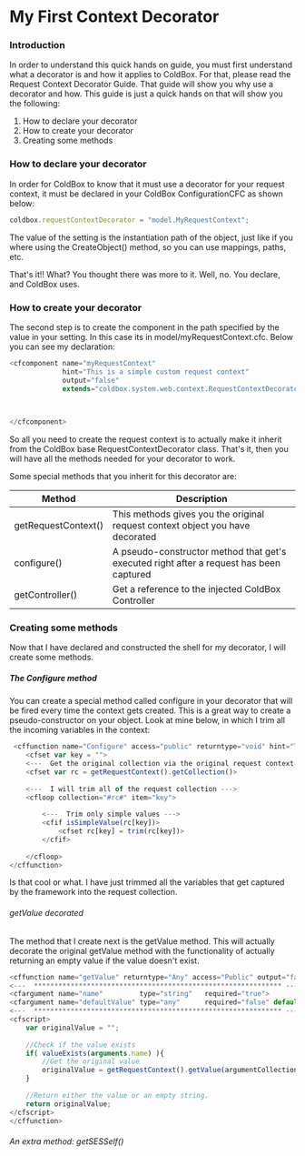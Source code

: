 # My First Context Decorator

### Introduction

In order to understand this quick hands on guide, you must first understand what a decorator is and how it applies to ColdBox. For that, please read the Request Context Decorator Guide. That guide will show you why use a decorator and how. This guide is just a quick hands on that will show you the following:

1. How to declare your decorator
2. How to create your decorator
3. Creating some methods

### How to declare your decorator

In order for ColdBox to know that it must use a decorator for your request context, it must be declared in your ColdBox ConfigurationCFC as shown below:

```js
coldbox.requestContextDecorator = "model.MyRequestContext";
```

The value of the setting is the instantiation path of the object, just like if you where using the CreateObject() method, so you can use mappings, paths, etc.

That's it!! What? You thought there was more to it. Well, no. You declare, and ColdBox uses.

### How to create your decorator

The second step is to create the component in the path specified by the value in your setting. In this case its in model/myRequestContext.cfc. Below you can see my declaration:

```js
<cfcomponent name="myRequestContext"
             hint="This is a simple custom request context"
             output="false"
             extends="coldbox.system.web.context.RequestContextDecorator">
        
       

</cfcomponent>
```

So all you need to create the request context is to actually make it inherit from the ColdBox base RequestContextDecorator class. That's it, then you will have all the methods needed for your decorator to work.

Some special methods that you inherit for this decorator are:

|Method|Description|
|--|--|
|getRequestContext() |This methods gives you the original request context object you have decorated |
|configure() |A pseudo-constructor method that get's executed right after a request has been captured |
|getController()	|Get a reference to the injected ColdBox Controller |

### Creating some methods

Now that I have declared and constructed the shell for my decorator, I will create some methods.

##### The Configure method

You can create a special method called configure in your decorator that will be fired every time the context gets created. This is a great way to create a pseudo-constructor on your object. Look at mine below, in which I trim all the incoming variables in the context:

```js
 <cffunction name="Configure" access="public" returntype="void" hint="This is the configuration method for your context as its created." output="false" >
	<cfset var key = "">
	<---  Get the original collection via the original request context object and call a non-decorated method --->
	<cfset var rc = getRequestContext().getCollection()>
	
	<---  I will trim all of the request collection --->
	<cfloop collection="#rc#" item="key">
			
		<---  Trim only simple values --->
		<cfif isSimpleValue(rc[key])>
			<cfset rc[key] = trim(rc[key])>
		</cfif>
			
	</cfloop>
</cffunction>
```

Is that cool or what. I have just trimmed all the variables that get captured by the framework into the request collection.

###### getValue decorated

The method that I create next is the getValue method. This will actually decorate the original getValue method with the functionality of actually returning an empty value if the value doesn't exist.

```js
<cffunction name="getValue" returntype="Any" access="Public" output="false">
<---  ************************************************************* --->
<cfargument name="name"         type="string"   required="true">
<cfargument name="defaultValue" type="any"      required="false" default="NONE">
<---  ************************************************************* --->
<cfscript>
	var originalValue = "";
	
	//Check if the value exists
	if( valueExists(arguments.name) ){
		//Get the original value
		originalValue = getRequestContext().getValue(argumentCollection=arguments);
	}
	
	//Return either the value or an empty string.
	return originalValue;
</cfscript>
</cffunction>
```



###### An extra method: getSESSelf()